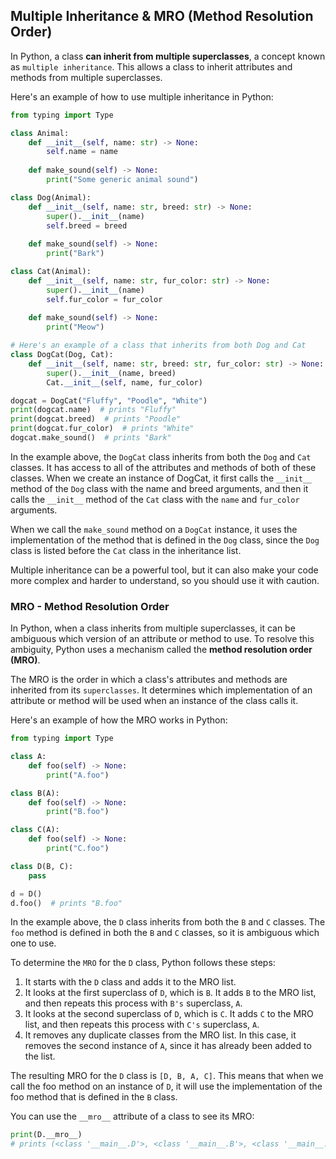 ## Multiple Inheritance & MRO (Method Resolution Order)

In Python, a class **can inherit from multiple superclasses**, a concept known as `multiple inheritance`. This allows a class to inherit attributes and methods from multiple superclasses.

Here's an example of how to use multiple inheritance in Python:

```python
from typing import Type

class Animal:
    def __init__(self, name: str) -> None:
        self.name = name
    
    def make_sound(self) -> None:
        print("Some generic animal sound")

class Dog(Animal):
    def __init__(self, name: str, breed: str) -> None:
        super().__init__(name)
        self.breed = breed
    
    def make_sound(self) -> None:
        print("Bark")

class Cat(Animal):
    def __init__(self, name: str, fur_color: str) -> None:
        super().__init__(name)
        self.fur_color = fur_color
    
    def make_sound(self) -> None:
        print("Meow")

# Here's an example of a class that inherits from both Dog and Cat
class DogCat(Dog, Cat):
    def __init__(self, name: str, breed: str, fur_color: str) -> None:
        super().__init__(name, breed)
        Cat.__init__(self, name, fur_color)

dogcat = DogCat("Fluffy", "Poodle", "White")
print(dogcat.name)  # prints "Fluffy"
print(dogcat.breed)  # prints "Poodle"
print(dogcat.fur_color)  # prints "White"
dogcat.make_sound()  # prints "Bark"

```
In the example above, the `DogCat` class inherits from both the `Dog` and `Cat` classes. It has access to all of the attributes and methods of both of these classes. When we create an instance of DogCat, it first calls the `__init__` method of the `Dog` class with the name and breed arguments, and then it calls the `__init__` method of the `Cat` class with the `name` and `fur_color` arguments.

When we call the `make_sound` method on a `DogCat` instance, it uses the implementation of the method that is defined in the `Dog` class, since the `Dog` class is listed before the `Cat` class in the inheritance list.

Multiple inheritance can be a powerful tool, but it can also make your code more complex and harder to understand, so you should use it with caution.

### MRO - Method Resolution Order

In Python, when a class inherits from multiple superclasses, it can be ambiguous which version of an attribute or method to use. To resolve this ambiguity, Python uses a mechanism called the **method resolution order (MRO)**.

The MRO is the order in which a class's attributes and methods are inherited from its `superclasses`. It determines which implementation of an attribute or method will be used when an instance of the class calls it.

Here's an example of how the MRO works in Python:

```python
from typing import Type

class A:
    def foo(self) -> None:
        print("A.foo")

class B(A):
    def foo(self) -> None:
        print("B.foo")

class C(A):
    def foo(self) -> None:
        print("C.foo")

class D(B, C):
    pass

d = D()
d.foo()  # prints "B.foo"

```

In the example above, the `D` class inherits from both the `B` and `C` classes. The `foo` method is defined in both the `B` and `C` classes, so it is ambiguous which one to use.

To determine the `MRO` for the `D` class, Python follows these steps:

1. It starts with the `D` class and adds it to the MRO list.
2. It looks at the first superclass of `D`, which is `B`. It adds `B` to the MRO list, and then repeats this process with `B's` superclass, `A`.
3. It looks at the second superclass of `D`, which is `C`. It adds `C` to the MRO list, and then repeats this process with `C's` superclass, `A`.
4. It removes any duplicate classes from the MRO list. In this case, it removes the second instance of `A`, since it has already been added to the list.

The resulting MRO for the `D` class is `[D, B, A, C]`. This means that when we call the foo method on an instance of `D`, it will use the implementation of the foo method that is defined in the `B` class.

You can use the `__mro__` attribute of a class to see its MRO:

```python
print(D.__mro__)  
# prints (<class '__main__.D'>, <class '__main__.B'>, <class '__main__.A'>, <class '__main__.C'>)

```
